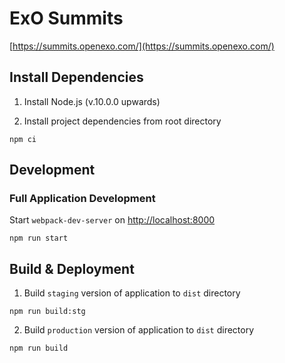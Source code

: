 # ExO Summits

[https://summits.openexo.com/](https://summits.openexo.com/)


## Install Dependencies
1. Install Node.js (v.10.0.0 upwards)

2. Install project dependencies from root directory
```
npm ci
```

## Development

### Full Application Development
Start `webpack-dev-server` on [http://localhost:8000](http://localhost:8000)
```
npm run start
```

## Build & Deployment
1. Build `staging` version of application to `dist` directory
```
npm run build:stg
```

2. Build `production` version of application to `dist` directory
```
npm run build
```

